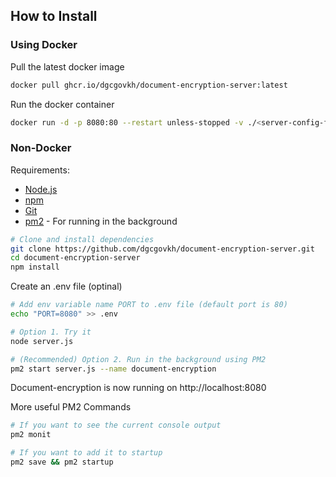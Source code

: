## How to Install

### Using Docker

Pull the latest docker image

```bash
docker pull ghcr.io/dgcgovkh/document-encryption-server:latest
```

Run the docker container

```bash
docker run -d -p 8080:80 --restart unless-stopped -v ./<server-config-file>:/app/server-config.json ghcr.io/dgcgovkh/document-encryption-server:latest
```

### Non-Docker

Requirements:

- [Node.js](https://nodejs.org/en/download/)
- [npm](https://docs.npmjs.com/cli/)
- [Git](https://git-scm.com/downloads)
- [pm2](https://pm2.keymetrics.io/) - For running in the background

```bash
# Clone and install dependencies
git clone https://github.com/dgcgovkh/document-encryption-server.git
cd document-encryption-server
npm install
```

Create an .env file (optinal)

```bash
# Add env variable name PORT to .env file (default port is 80)
echo "PORT=8080" >> .env
```

```bash
# Option 1. Try it
node server.js

# (Recommended) Option 2. Run in the background using PM2
pm2 start server.js --name document-encryption
```

Document-encryption is now running on http://localhost:8080

More useful PM2 Commands

```bash
# If you want to see the current console output
pm2 monit

# If you want to add it to startup
pm2 save && pm2 startup
```
